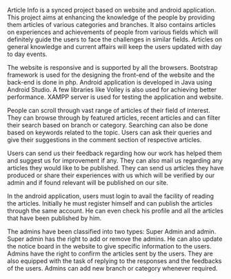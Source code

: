 Article Info is a synced project based on website and android application. This project aims at enhancing the knowledge of the people by providing them articles of various categories and branches. It also contains articles on experiences and achievements of people from various fields which will definitely guide the users to face the challenges in similar fields. Articles on general knowledge and current affairs will keep the users updated with day to day events. 

The website is responsive and is supported by all the browsers. Bootstrap framework is used for the designing the front-end of the website and the back-end is done in php. Android application is developed in Java using Android Studio. A few libraries like Volley is also used for achieving better performance. XAMPP server is used for testing the application and website.

People can scroll through vast range of articles of their field of interest. They can browse through by featured articles, recent articles and can filter their search based on branch or category. Searching can also be done based on keywords related to the topic. Users can ask their queries and give their suggestions in the comment section of respective articles.

Users can send us their feedback regarding how our work has helped them and suggest us for improvement if any. They can also mail us regarding any articles they would like to be published. They can send us articles they have produced or share their experiences with us which will be verified by our admin and if found relevant will be published on our site. 

In the android application, users must login to avail the facility of reading the articles. Initially he must register himself and can publish the articles through the same account. He can even check his profile and all the articles that have been published by him.

The admins have been classified into two types: Super Admin and admin. Super admin has the right to add or remove the admins. He can also update the notice board in the website to give specific information to the users. Admins have the right to confirm the articles sent by the users. They are also equipped with the task of replying to the responses and the feedbacks of the users. Admins can add new branch or category whenever required.
